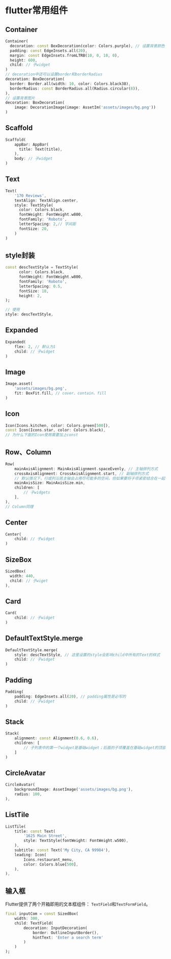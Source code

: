 # flutter常用组件

## Container
```dart
Container(
  decoration: const BoxDecoration(color: Colors.purple), // 设置背景颜色
  padding: const EdgeInsets.all(20),
  margin: const EdgeInsets.fromLTRB(10, 0, 10, 0),
  height: 600,
  child: // 子widget
)
// decoration中还可以设置border和borderRadius
decoration: BoxDecoration(
  border: Border.all(width: 10, color: Colors.black38),
  borderRadius: const BorderRadius.all(Radius.circular(8)),
),
// 设置背景图片
decoration: BoxDecoration(
    image: DecorationImage(image: AssetIm('assets/images/bg.png'))
)
```

## Scaffold
```dart
Scaffold(
    appBar: AppBar(
      title: Text(title),
    ),
    body: // 子widget
)
```

## Text
```dart
Text(
    '170 Reviews',
    textAlign: TextAlign.center,
    style: TextStyle(
      color: Colors.black,
      fontWeight: FontWeight.w800,
      fontFamily: 'Roboto',
      letterSpacing: 2,// 字间距
      fontSize: 20,
    )
)
```

## style封装
```dart
const descTextStyle = TextStyle(
      color: Colors.black,
      fontWeight: FontWeight.w800,
      fontFamily: 'Roboto',
      letterSpacing: 0.5,
      fontSize: 18,
      height: 2,
);

// 使用
style: descTextStyle,
```

## Expanded
```dart
Expanded(
    flex: 2, // 默认为1
    child: // 子widget
)
```

## Image
```dart
Image.asset(
    'assets/images/bg.png',
    fit: BoxFit.fill, // cover、contain、fill
)
```

## Icon
```dart
Icon(Icons.kitchen, color: Colors.green[500]),
const Icon(Icons.star, color: Colors.black),
// 为什么下面的Icon使用需要加上const
```

## Row、Column
```dart
Row(
    mainAxisAlignment: MainAxisAlignment.spaceEvenly, // 主轴排列方式
    crossAxisAlignment: CrossAxisAlignment.start, // 副轴排列方式
    // 默认情况下，行或列沿其主轴会占用尽可能多的空间，但如果要将子项紧密结合在一起，请将其`mainAxisSize`设置为`MainAxisSize.min`。
    mainAxisSize: MainAxisSize.min,
    children: [
        // 子widgets
    ],
),
// Column同理
```

## Center
```dart
Center(
    child: // 子widget
)
```

## SizeBox
```dart
SizedBox(
  width: 440,
  child: // 子wiget
),
```

## Card
```dart
Card(
    child: // 子widget
)
```

## DefaultTextStyle.merge
```dart
DefaultTextStyle.merge(
    style: descTextStyle, // 这里设置的style会影响child中所有的Text的样式
    child: // 子widget
)
```

## Padding
```dart
Padding(
    padding: EdgeInsets.all(20), // padding属性是必写的
    child: // 子widget
)
```

## Stack
```dart
Stack(
    alignment: const Alignment(0.6, 0.6),
    children: [
        // 子列表中的第一个widget是基础widget；后面的子项覆盖在基础widget的顶部
    ]
)
```

## CircleAvatar
```dart
CircleAvatar(
    backgroundImage: AssetImage('assets/images/bg.png'),
    radius: 100,
),
```

## ListTile
```dart
ListTile(
    title: const Text(
        '1625 Main Street',
        style: TextStyle(fontWeight: FontWeight.w500),
    ),
    subtitle: const Text('My City, CA 99984'),
    leading: Icon(
        Icons.restaurant_menu,
        color: Colors.blue[500],
    ),
),
```

## 输入框
Flutter提供了两个开箱即用的文本框组件： `TextField`和`TextFormField`。
```dart
final inputCom = const SizedBox(
    width: 300,
    child: TextField(
        decoration: InputDecoration(
            border: OutlineInputBorder(),
            hintText: 'Enter a search term'
        )
    )
);
```


